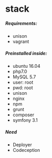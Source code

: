 # stack

##### Requirements:
- unison
- vagrant

##### Preinstalled inside:
- ubuntu 16.04
- php7.0
- MySQL 5.7
-    user: root
-    pwd: root
- unison
- nginx
- npm
- grunt
- composer
- symfony 3.1

##### Need
- Deployer
- Codeception
